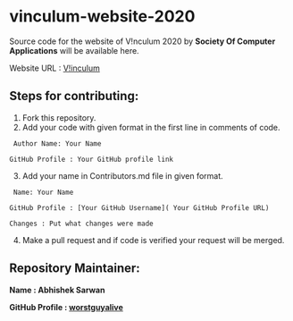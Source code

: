# vinculum-website-2020

Source code for the website of V!nculum 2020 by **Society Of Computer Applications** will be available here.

Website URL : [V!inculum](https://scanitjsr.org/vinculum)

## Steps for contributing:
1) Fork this repository.
2) Add your code with given format in the first line in comments of code.

`
Author Name: Your Name`

`GitHub Profile : Your GitHub profile link`

3) Add your name in Contributors.md file in given format.

`
Name: Your Name`

`GitHub Profile : [Your GitHub Username]( Your GitHub Profile URL)`

`Changes : Put what changes were made`


4) Make a pull request and if code is verified your request will be merged.

## Repository Maintainer:
**Name : Abhishek Sarwan**

**GitHub Profile : [worstguyalive](https://Github.com/abhisheksarwan)**

